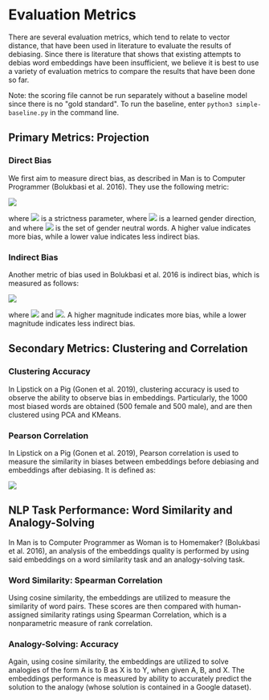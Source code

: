 # Evaluation Metrics
There are several evaluation metrics, which tend to relate to vector distance, that have been used in literature to evaluate the results of debiasing. Since there is literature that shows that existing attempts to debias word embeddings have been insufficient, we believe it is best to use a variety of evaluation metrics to compare the results that have been done so far.

Note: the scoring file cannot be run separately without a baseline model since there is no "gold standard". To run the baseline, enter `python3 simple-baseline.py` in the command line.

## Primary Metrics: Projection
### Direct Bias
We first aim to measure direct bias, as described in Man is to Computer Programmer (Bolukbasi et al. 2016). They use the following metric:

<img src="https://latex.codecogs.com/gif.latex?\text{DirectBias}_c&space;=&space;\frac{1}{|N|}&space;\sum_{w&space;\in&space;N}&space;|\cos(\vec{w},&space;g)|^c" />

where <img src="https://latex.codecogs.com/gif.latex?c" /> is a strictness parameter, where <img src="https://latex.codecogs.com/gif.latex?g" />  is a learned gender direction, and where <img src="https://latex.codecogs.com/gif.latex?N" />  is the set of gender neutral words. A higher value indicates more bias, while a lower value indicates less indirect bias.

### Indirect Bias
Another metric of bias used in Bolukbasi et al. 2016 is indirect bias, which is measured as follows:

<img src="https://latex.codecogs.com/gif.latex?\beta(w,&space;v)&space;=&space;\frac{\left(&space;w&space;\cdot&space;v&space;-&space;\frac{w_\perp&space;\cdot&space;v_\perp}{\left\lVert&space;w_\perp\right\rVert_2&space;\left\lVert&space;v_\perp\right\rVert_2}\right&space;)&space;}{w&space;\cdot&space;v}"/>

where <img src="https://latex.codecogs.com/gif.latex?w_g&space;=&space;(w&space;\cdot&space;g)&space;g" /> and <img src="https://latex.codecogs.com/gif.latex?w_\perp&space;=&space;w&space;-&space;w_g" />. A higher magnitude indicates more bias, while a lower magnitude indicates less indirect bias.

## Secondary Metrics: Clustering and Correlation

### Clustering Accuracy
In Lipstick on a Pig (Gonen et al. 2019), clustering accuracy is used to observe the ability to observe bias in embeddings. Particularly, the 1000 most biased words are obtained (500 female and 500 male), and are then clustered using PCA and KMeans.

### Pearson Correlation
In Lipstick on a Pig (Gonen et al. 2019), Pearson correlation is used to measure the similarity in biases between embeddings before debiasing and embeddings after debiasing.  It is defined as:

<img src="https://www.statisticshowto.datasciencecentral.com/wp-content/uploads/2012/10/pearson.gif" />

## NLP Task Performance: Word Similarity and Analogy-Solving
In Man is to Computer Programmer as Woman is to Homemaker? (Bolukbasi et al. 2016), an analysis of the embeddings quality is performed by using said embeddings on a word similarity task and an analogy-solving task.

### Word Similarity: Spearman Correlation
Using cosine similarity, the embeddings are utilized to measure the similarity of word pairs. These scores are then compared with human-assigned similarity ratings using Spearman Correlation, which is a nonparametric measure of rank correlation.

### Analogy-Solving: Accuracy
Again, using cosine similarity, the embeddings are utilized to solve analogies of the form A is to B as X is to Y, when given A, B, and X. The embeddings performance is measured by ability to accurately predict the solution to the analogy (whose solution is contained in a Google dataset).

